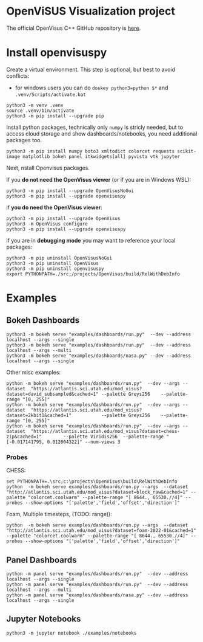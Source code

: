 # OpenViSUS Visualization project

The official OpenVisus C++ GitHub repository is [here](https://github.com/sci-visus/OpenVisus).


# Install openvisuspy

Create a virtual environment. This step is optional, but best to avoid conflicts:

- for windows users you can do `doskey python3=python $*` and `.venv/Scripts/activate.bat`

```
python3 -m venv .venv
source .venv/bin/activate
python3 -m pip install --upgrade pip
```

Install python packages, technically only `numpy` is stricly needed, but to access cloud storage and show dashboards/notebooks, you need additional packages too.

```
python3 -m pip install numpy boto3 xmltodict colorcet requests scikit-image matplotlib bokeh panel itkwidgets[all] pyvista vtk jupyter
```

Next, nstall Openvisus packages. 


If you **do not need the OpenVisus viewer** (or if you are in Windows WSL):

```
python3 -m pip install --upgrade OpenVisusNoGui
python3 -m pip install --upgrade openvisuspy 
```

if **you do need the OpenVisus viewer**:

```
python3 -m pip install --upgrade OpenVisus
python3 -m OpenVisus configure 
python3 -m pip install --upgrade openvisuspy 
```

if you are in **debugging mode** you may want to reference your local packages:

```
python3 -m pip uninstall OpenVisusNoGui
python3 -m pip uninstall OpenVisus
python3 -m pip uninstall openvisuspy 
export PYTHONPATH=./src;/projects/OpenVisus/build/RelWithDebInfo
```

# Examples

## Bokeh Dashboards 

```
python3 -m bokeh serve "examples/dashboards/run.py"  --dev --address localhost --args --single
python3 -m bokeh serve "examples/dashboards/run.py"  --dev --address localhost --args --multi
python3 -m bokeh serve "examples/dashboards/nasa.py" --dev --address localhost --args --single
```

Other misc examples:

```
python -m bokeh serve "examples/dashboards/run.py"  --dev --args --dataset  "https://atlantis.sci.utah.edu/mod_visus?dataset=david_subsampled&cached=1" --palette Greys256    --palette-range "[0, 255]"
python -m bokeh serve "examples/dashboards/run.py"  --dev --args --dataset  "https://atlantis.sci.utah.edu/mod_visus?dataset=2kbit1&cached=1"           --palette Greys256    --palette-range "[0, 255]"
python -m bokeh serve "examples/dashboards/run.py"  --dev --args --dataset  "https://atlantis.sci.utah.edu/mod_visus?dataset=chess-zip&cached=1"        --palette Viridis256  --palette-range "[-0.017141795, 0.012004322]" --num-views 3 

```

### Probes

CHESS:

```
set PYTHONPATH=.\src;c:\projects\OpenVisus\build\RelWithDebInfo
python  -m bokeh serve examples/dashboards/run.py --args  --dataset "http://atlantis.sci.utah.edu/mod_visus?dataset=block_raw&cached=1" --palette "colorcet.coolwarm" --palette-range "[ 8644., 65530.//4]" --probes --show-options "['palette','field','offset','direction']"
```

Foam, Multiple timesteps, (TODO: range)):

```
python  -m bokeh serve examples/dashboards/run.py --args  --dataset "http://atlantis.sci.utah.edu/mod_visus?dataset=foam-2022-01&cached=1" --palette "colorcet.coolwarm" --palette-range "[ 8644., 65530.//4]" --probes --show-options "['palette','field','offset','direction']"
```


## Panel Dashboards 

```
python -m panel serve "examples/dashboards/run.py"  --dev --address localhost --args --single
python -m panel serve "examples/dashboards/run.py"  --dev --address localhost --args --multi
python -m panel serve "examples/dashboards/nasa.py" --dev --address localhost --args --single
```

## Jupyter Notebooks 

```
python3 -m jupyter notebook ./examples/notebooks 
```
